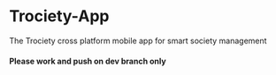 # Trociety-App
The Trociety cross platform mobile app for smart society management

#### Please work and push on dev branch only
